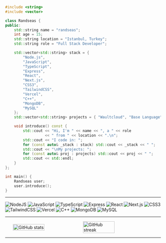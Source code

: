 ```cpp
#include <string>
#include <vector>

class Randseas {
public:
    std::string name = "randseas";
    int age = 15;
    std::string location = "Istanbul, Turkey";
    std::string role = "Full Stack Developer";

    std::vector<std::string> stack = {
        "Node.js", 
        "JavaScript", 
        "TypeScript", 
        "Express", 
        "React", 
        "Next.js", 
        "CSS3", 
        "TailwindCSS", 
        "Vercel", 
        "C++", 
        "MongoDB", 
        "MySQL"
    };
    std::vector<std::string> projects = { "Waultcloud", "Base Language" };

    void introduce() const {
        std::cout << "Hi, I'm " << name << ", a " << role 
                  << " from " << location << ".\n";
        std::cout << "I code in: ";
        for (const auto& _stack : stack) std::cout << _stack << " ";
        std::cout << "\nMy projects: ";
        for (const auto& proj : projects) std::cout << proj << " ";
        std::cout << std::endl;
    }
};

int main() {
    Randseas user;
    user.introduce();
}
```

---

![NodeJS](https://img.shields.io/badge/node.js-6DA55F?style=for-the-badge&logo=node.js&logoColor=white)
![JavaScript](https://img.shields.io/badge/javascript-%23323330.svg?style=for-the-badge&logo=javascript&logoColor=%23F7DF1E)
![TypeScript](https://img.shields.io/badge/typescript-%23007ACC.svg?style=for-the-badge&logo=typescript&logoColor=white) 
![Express](https://img.shields.io/badge/express-0c0c0c?style=for-the-badge&logo=express&logoColor=white)
![React](https://img.shields.io/badge/react-%2320232a.svg?style=for-the-badge&logo=react&logoColor=%2361DAFB)
![Next.js](https://img.shields.io/badge/next.js-000000?style=for-the-badge&logo=next.js&logoColor=white)
![CSS3](https://img.shields.io/badge/css3-2465f1?style=for-the-badge&logo=css&logoColor=white)
![TailwindCSS](https://img.shields.io/badge/tailwindcss-00bcff?style=for-the-badge&logo=tailwindcss&logoColor=white)
![Vercel](https://img.shields.io/badge/vercel-%23000000.svg?style=for-the-badge&logo=vercel&logoColor=white)
![C++](https://img.shields.io/badge/C++-05122A?style=for-the-badge&logo=cplusplus&logoColor=white)
![MongoDB](https://img.shields.io/badge/MongoDB-%234ea94b.svg?style=for-the-badge&logo=mongodb&logoColor=white)
![MySQL](https://img.shields.io/badge/mysql-4479A1.svg?style=for-the-badge&logo=mysql&logoColor=white)

---

<div style="display: flex !important; gap: 0px !important; width: 100% !important; align-items: center !important; justify-content: center !important; flex-wrap: nowrap !important;">
  <img style="width: 45% !important;" src="https://github-readme-stats.vercel.app/api?username=randseas&show_icons=true&hide_border=true&theme=radical" alt="GitHub stats" />
  <img style="width: 45% !important;" src="https://github-readme-streak-stats.herokuapp.com?user=randseas&show_icons=true&theme=radical&hide_border=true" alt="GitHub streak" />
</div>

---
